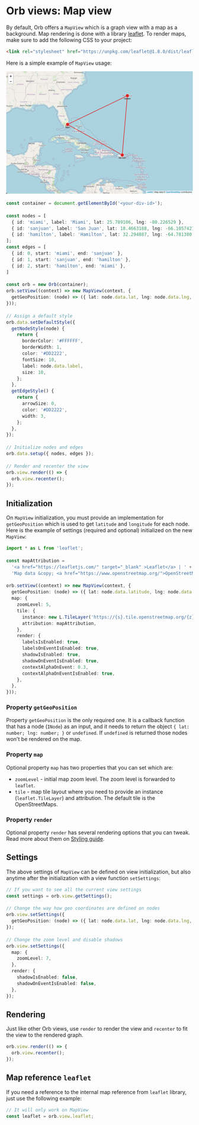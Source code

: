 Orb views: Map view
===

By default, Orb offers a `MapView` which is a graph view with a map as a background. Map rendering is
done with a library [leaflet](https://leafletjs.com/). To render maps, make sure to add the
following CSS to your project:

```html
<link rel="stylesheet" href="https://unpkg.com/leaflet@1.8.0/dist/leaflet.css" />
```

Here is a simple example of `MapView` usage:

![](./assets/view-map-example.png)

```typescript
const container = document.getElementById('<your-div-id>');

const nodes = [
  { id: 'miami', label: 'Miami', lat: 25.789106, lng: -80.226529 },
  { id: 'sanjuan', label: 'San Juan', lat: 18.4663188, lng: -66.1057427 },
  { id: 'hamilton', label: 'Hamilton', lat: 32.294887, lng: -64.781380 },
];
const edges = [
  { id: 0, start: 'miami', end: 'sanjuan' },
  { id: 1, start: 'sanjuan', end: 'hamilton' },
  { id: 2, start: 'hamilton', end: 'miami' },
]

const orb = new Orb(container);
orb.setView((context) => new MapView(context, {
  getGeoPosition: (node) => ({ lat: node.data.lat, lng: node.data.lng, }),
}));

// Assign a default style
orb.data.setDefaultStyle({
  getNodeStyle(node) {
    return {
      borderColor: '#FFFFFF',
      borderWidth: 1,
      color: '#DD2222',
      fontSize: 10,
      label: node.data.label,
      size: 10,
    };
  },
  getEdgeStyle() {
    return {
      arrowSize: 0,
      color: '#DD2222',
      width: 3,
    };
  },
});

// Initialize nodes and edges
orb.data.setup({ nodes, edges });

// Render and recenter the view
orb.view.render(() => {
  orb.view.recenter();
});
```

## Initialization

On `MapView` initialization, you must provide an implementation for `getGeoPosition` which is used
to get `latitude` and `longitude` for each node. Here is the example of settings (required and optional)
initialized on the new `MapView`:

```typescript
import * as L from 'leaflet';

const mapAttribution =
  '<a href="https://leafletjs.com/" target="_blank" >Leaflet</a> | ' +
  'Map data &copy; <a href="https://www.openstreetmap.org/">OpenStreetMap</a> contributors';

orb.setView((context) => new MapView(context, {
  getGeoPosition: (node) => ({ lat: node.data.latitude, lng: node.data.longitude, }),
  map: {
    zoomLevel: 5,
    tile: {
      instance: new L.TileLayer('https://{s}.tile.openstreetmap.org/{z}/{x}/{y}.png'),
      attribution: mapAttribution,
    },
    render: {
      labelsIsEnabled: true,
      labelsOnEventIsEnabled: true,
      shadowIsEnabled: true,
      shadowOnEventIsEnabled: true,
      contextAlphaOnEvent: 0.3,
      contextAlphaOnEventIsEnabled: true,  
    },
  },
}));
```

### Property `getGeoPosition`

Property `getGeoPosition` is the only required one. It is a callback function that has a node (`INode`)
as an input, and it needs to return the object `{ lat: number; lng: number; }` or `undefined`. If
`undefined` is returned those nodes won't be rendered on the map.

### Property `map`

Optional property `map` has two properties that you can set which are:

* `zoomLevel` - initial map zoom level. The zoom level is forwarded to `leaflet`.
* `tile` - map tile layout where you need to provide an instance (`leaflet.TileLayer`) and attribution.
  The default tile is the OpenStreetMaps.

### Property `render`

Optional property `render` has several rendering options that you can tweak. Read more about them
on [Styling guide](./styles.md).

## Settings

The above settings of `MapView` can be defined on view initialization, but also anytime after the
initialization with a view function `setSettings`:

```typescript
// If you want to see all the current view settings
const settings = orb.view.getSettings();

// Change the way how geo coordinates are defined on nodes
orb.view.setSettings({
  getGeoPosition: (node) => ({ lat: node.data.lat, lng: node.data.lng, }),
});

// Change the zoom level and disable shadows
orb.view.setSettings({
  map: {
    zoomLevel: 7,
  },
  render: {
    shadowIsEnabled: false,
    shadowOnEventIsEnabled: false,
  },
});
```

## Rendering

Just like other Orb views, use `render` to render the view and `recenter` to fit the view to
the rendered graph.

```typescript
orb.view.render(() => {
  orb.view.recenter();
});
```

## Map reference `leaflet`

If you need a reference to the internal map reference from `leaflet` library, just use the
following example:

```typescript
// It will only work on MapView
const leaflet = orb.view.leaflet;
```
